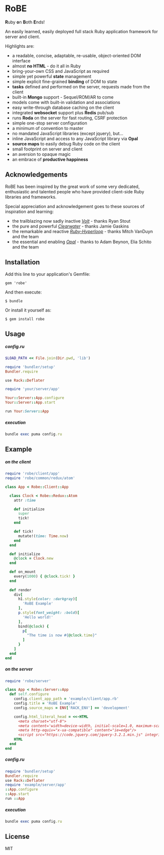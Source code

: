 # RoBE

**R**uby **o**n **B**oth **E**nds!

An easily learned, easily deployed full stack Ruby application framework for server and client.  

Highlights are:

- a readable, concise, adaptable, re-usable, object-oriented DOM interface
- almost **no HTML** - do it all in Ruby
- bring-your-own CSS and JavaScript as required  
- simple yet powerful **state** management
- simple explicit fine-grained **binding** of DOM to state  
- **tasks** defined and performed on the server, requests made from the client
- built-in **Mongo** support - Sequel/ROM/AR to come
- models come with built-in validation and associations 
- easy write-through database caching on the client 
- integrated **websocket** support plus **Redis** pub/sub  
- runs **Roda** on the server for fast routing, CSRF protection 
- simple one-stop server configuration
- a minimum of convention to master 
- no mandated JavaScript libraries (except jquery), but...
- inline JavaScript and access to any JavaScript library via **Opal** 
- **source maps** to easily debug Ruby code on the client
- small footprint on server and client
- an aversion to opaque magic
- an embrace of **productive happiness**  

## Acknowledgements

RoBE has been inspired by the great work of some very dedicated, enthusiastic and talented
people who have provided client-side Ruby libraries and frameworks. 

Special appreciation and acknowledgement goes to these sources of inspiration and learning:

- the trailblazing now sadly inactive [*Volt*](https://github.com/voltrb/volt) - thanks Ryan Stout
- the pure and powerful [*Clearwater*](https://github.com/clearwater-rb) - thanks Jamie Gaskins
- the remarkable and reactive [*Ruby-Hyperloop*](http://ruby-hyperloop.org) - thanks Mitch VanDuyn and the team
- the essential and enabling [*Opal*](http://opalrb.com/) - thanks to Adam Beynon, Elia Schito and the team  

## Installation

Add this line to your application's Gemfile:

    gem 'robe'

And then execute:

    $ bundle

Or install it yourself as:

    $ gem install robe


## Usage

##### config.ru

```ruby
$LOAD_PATH << File.join(Dir.pwd, 'lib')

require 'bundler/setup'
Bundler.require

use Rack::Deflater

require 'your/server/app'

Your::Server::App.configure
Your::Server::App.start

run Your:Server::App
```

##### execution

```ruby
bundle exec puma config.ru
```

## Example

##### on the client

```ruby
require 'robe/client/app'
require 'robe/common/redux/atom'

class App < Robe::Client::App

  class Clock < Robe::Redux::Atom
    attr :time

    def initialize
      super
      tick!
    end  

    def tick!
      mutate!(time: Time.now)
    end
  end    

  def initialize
    @clock = Clock.new 
  end

  def on_mount
    every(1000) { @clock.tick! }
  end
  
  def render
    div[
      h1.style(color: :darkgray)[
        'RoBE Example'
      ],
      p.style(font_weight: :bold)[
        'Hello world!'
      ],
      bind(@clock) {
        p[
          "The time is now #{@clock.time}"
        ]
      }
    ]
  end
end
```

##### on the server

```ruby
require 'robe/server'

class App < Robe::Server::App
  def self.configure
    config.client_app_path = 'example/client/app.rb'
    config.title = 'RoBE Example'
    config.source_maps = ENV['RACK_ENV'] == 'development'

    config.html_literal_head = <<-HTML
      <meta charset="utf-8">
      <meta content='width=device-width, initial-scale=1.0, maximum-scale=1.0, user-scalable=0' name='viewport' />
      <meta http-equiv="x-ua-compatible" content="ie=edge"/>  
      <script src="https://code.jquery.com/jquery-3.2.1.min.js" integrity="sha256-hwg4gsxgFZhOsEEamdOYGBf13FyQuiTwlAQgxVSNgt4=" crossorigin="anonymous"></script>
    HTML
  end
end
```

##### config.ru

```ruby
require 'bundler/setup'
Bundler.require
use Rack::Deflater
require 'example/server/app'
::App.configure
::App.start
run ::App
```

##### execution

```ruby
bundle exec puma config.ru
```

## License

MIT


